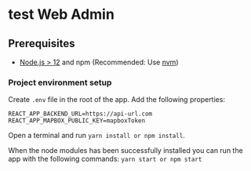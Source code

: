# test Web Admin

## Prerequisites

- [Node.js > 12](https://nodejs.org) and npm (Recommended: Use [nvm](https://github.com/nvm-sh/nvm))

### Project environment setup

Create `.env` file in the root of the app. Add the following properties:

```
REACT_APP_BACKEND_URL=https://api-url.com
REACT_APP_MAPBOX_PUBLIC_KEY=mapboxToken
```

Open a terminal and run `yarn install or npm install`.

When the node modules has been successfully installed you can run the app with the following commands:
 `yarn start or npm start`
